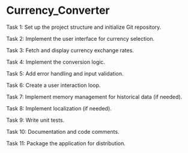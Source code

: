 # Currency_Converter

Task 1: Set up the project structure and initialize Git repository.

Task 2: Implement the user interface for currency selection.

Task 3: Fetch and display currency exchange rates.

Task 4: Implement the conversion logic.

Task 5: Add error handling and input validation.

Task 6: Create a user interaction loop.

Task 7: Implement memory management for historical data (if needed).

Task 8: Implement localization (if needed).

Task 9: Write unit tests.

Task 10: Documentation and code comments.

Task 11: Package the application for distribution.

